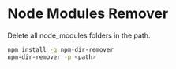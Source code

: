 # Node Modules Remover

Delete all node_modules folders in the path.

```bash
npm install -g npm-dir-remover
npm-dir-remover -p <path>
```
